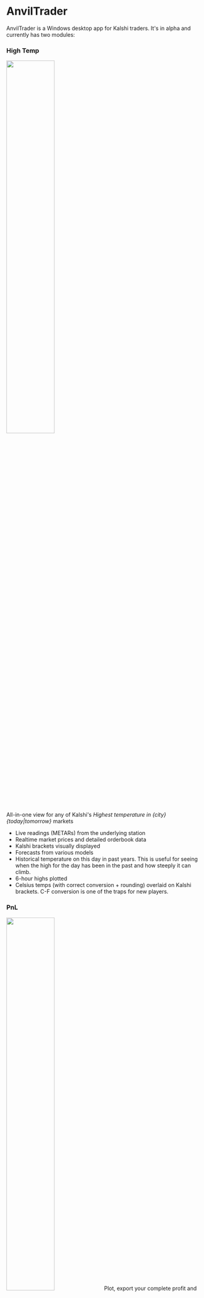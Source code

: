 # AnvilTrader

AnvilTrader is a Windows desktop app for Kalshi traders. It's in alpha and currently has two modules:


### High Temp

<img src="./docs/high temp demo.gif" width="50%" />

All-in-one view for any of Kalshi's *Highest temperature in {city} {today|tomorrow}* markets

* Live readings (METARs) from the underlying station
* Realtime market prices and detailed orderbook data
* Kalshi brackets visually displayed
* Forecasts from various models
* Historical temperature on this day in past years. This is useful for seeing when the high for the day has been in the past and how steeply it can climb.
* 6-hour highs plotted
* Celsius temps (with correct conversion + rounding) overlaid on Kalshi brackets. C-F conversion is one of the traps for new players.


### PnL
<img src="./docs/PnL demo.gif" width="50%" />
Plot, export your complete profit and loss history

* Win\loss ratio
* Includes trades, fees, interest, credits (e.g. rebates), refunds, deposits, withdrawals
* Filter by date
* Plot by year, month, week, day. Plot by Series.
* Export data to clipboard for custom analysis

  
# Download
[AnvilTraderBootstrapper.exe](https://github.com/AnvilMicrosystems/AnvilTrader/releases/download/packages/AnvilTraderBootstrapper.exe)

# Frequently Asked Questions
### Is it free?
Yes. Though I would appreciate any feedback to help me decide whether or not to continue working. See contact options below.
### Windows Defender says I shouldn't run it...?
I'm starting simple and the installer is an unsigned binary without any reputation yet, so Windows makes it difficult to install. If you don't want to click 'Run anyway' that is understandable. If this project takes off then I'll get a cert to make Windows feel better about it.
### It's asking for an API key. How do I create one?
Kalshi requires 3rd-party apps to authenticate with an API key. Creating one is simple. [Here's a guide.](./docs/apikeyhowto.md)
### Why is PnL so slow the first time?
Depending on how many orders you've placed, downloading your entire trading history can take a while. After this initial pull it's much faster since it just needs to get recent data.


# Contact
Email: <anvilmicrosystems@hotmail.com>  
Discord: <https://discord.gg/P29e3BweDW>
